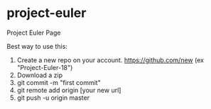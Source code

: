 project-euler
=============

Project Euler Page

Best way to use this:
1. Create a new repo on your account. https://github.com/new (ex "Project-Euler-18")
2. Download a zip
3. git commit -m "first commit"
4. git remote add origin [your new url]
5. git push -u origin master
